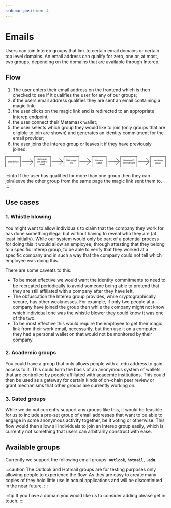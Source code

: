 ```yaml
---
sidebar_position: 4
---
```


# Emails

Users can join Interep groups that link to certain email domains or certain top level domains. An email address can qualify for zero, one or, at most, two groups, depending on the domains that are available through Interep.

## Flow

1. The user enters their email address on the frontend which is then checked to see if it qualifies the user for any of our groups;
2. if the users email address qualifies they are sent an email containing a magic link;
3. the user clicks on the magic link and is redirected to an appropriate Interep endpoint;
4. the user connect their Metamask wallet;
5. the user selects which group they would like to join (only groups that are eligible to join are shown) and generates an identity commitment for the email provider;
6. the user joins the Interep group or leaves it if they have previously joined.

![Email flow](/img/email_flow.svg)

:::info
If the user has qualified for more than one group then they can join/leave the other group from the same page the magic link sent them to.
:::

## Use cases

### 1. Whistle blowing

You might want to allow individuals to claim that the company they work for has done something illegal but without having to reveal who they are (at least initially). While our system would only be part of a potential process for doing this it would allow an employee, through attesting that they belong to a specific Interep group, to be able to verify that they worked at a specific company and in such a way that the company could not tell which employee was doing this.

There are some caveats to this:

-   To be most effective we would want the identity commitments to need to be recreated periodically to avoid someone being able to pretend that they are still affiliated with a company after they have left.
-   The obfuscation the Interep group provides, while cryptographically secure, has other weaknesses. For example, if only two people at a company have joined the group then while the company might not know which individual one was the whistle blower they could know it was one of the two.
-   To be most effective this would require the employee to get their magic link from their work email, necessarily, but then use it on a computer they had a personal wallet on that would not be monitored by their company.

### 2. Academic groups

You could have a group that only allows people with a .edu address to gain access to it. This could form the basis of an anonymous system of wallets that are controlled by people affiliated with academic institutions. This could then be used as a gateway for certain kinds of on-chain peer review or grant mechanisms that other groups are currently working on.

### 3. Gated groups

While we do not currently support any groups like this, it would be feasible for us to include a pre-set group of email addresses that want to be able to engage in some anonymous activity together, be it voting or otherwise. This flow would then allow all individuals to join an Interep group easily, which is currently not something that users can arbitrarily construct with ease.

## Available groups

Currently we support the following email groups: **`outlook`**, **`hotmail`**, **`.edu`**.

:::caution
The Outlook and Hotmail groups are for testing purposes only allowing people to experience the flow. As they are easy to create many copies of they hold little use in actual applications and will be discontinued in the near future.
:::

:::tip
If you have a domain you would like us to consider adding please get in touch.
:::
